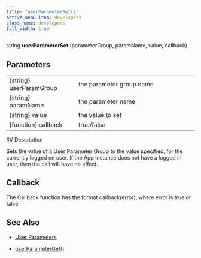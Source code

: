 ```yaml
---
title: "userParameterSet()"
active_menu_item: developers
class_name: developers
full_width: true
---
```



string **userParameterSet** (parameterGroup, paramName, value, callback)

## Parameters

<table>
<tr>
<td width="175">
{string} userParamGroup

</td>
<td width="20">
</td>
<td width="685">
the parameter group name

</td>
</tr>
<tr>
<td width="175">
{string} paramName

</td>
<td width="20">
</td>
<td width="685">
the parameter name

</td>
</tr>
<tr>
<td width="175">
{string} value

</td>
<td width="20">
</td>
<td width="685">
the value to set

</td>
</tr>
<tr>
<td width="175">
{function} callback

</td>
<td width="20">
</td>
<td width="685">
true/false

</td>
</tr>
</table>
## Description

Sets the value of a User Parameter Group to the value specified, for the currently logged on user. If the App Instance does not have a logged in user, then the call will have no effect.

## Callback

The Callback function has the format callback(error), where error is true or false.

## See Also

 - [User Parameters](../../../product-guide/the-console/console-tabs/more/account-variables/user-parameters/)

 - [userParameterGet()](userparameterget.htm)

